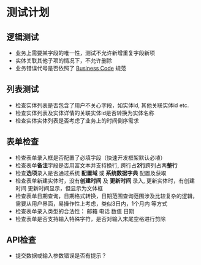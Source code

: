 # 测试计划

## 逻辑测试
- 业务上需要某字段的唯一性，测试不允许新增重复字段新项
- 实体关联其他子项的情况下，不允许删除
- 业务错误代号是否依照了 [Business Code](https://github.com/kequandian/dev_docs/blob/master/Business%20Code.md) 规范

## 列表测试
- 检查实体列表是否包含了用户不关心字段，如实体id, 其他关联实体id etc.
- 检查实体列表及实体详情的关联实体id是否转换为实体名称
- 检查实体实体列表是否考虑了业务上的时间倒序需求

## 表单检查
- 检查表单录入框是否配置了必填字段（快速开发框架默认必埴）
- 检查表单**备注**字段是否用富文本并支持换行, 跨行占**2行**跨列占两**整行**
- 检查**选项**录入是否通过系统 **配置域** 或 **系统数据字典** 配置及获取
- 检查表单新建实体时，没有**创建时间** 及 **更新时间** 录入, 更新实体时，有创建时间 更新时间显示，但显示为文体框 
- 检查表单日期查询，日期格式转换，日期范围查询范围涉及比较复杂的逻辑，需要从用户界面，易操作性上考虑，类似3日内，1个月内 等方式
- 检查表单录入类型的合法性： 邮箱 电话 数值 日期
- 检查表单是否支持输入特殊字符，是否对输入末尾空格进行剪除

## API检查
- 提交数据或输入参数错误是否有提示？

